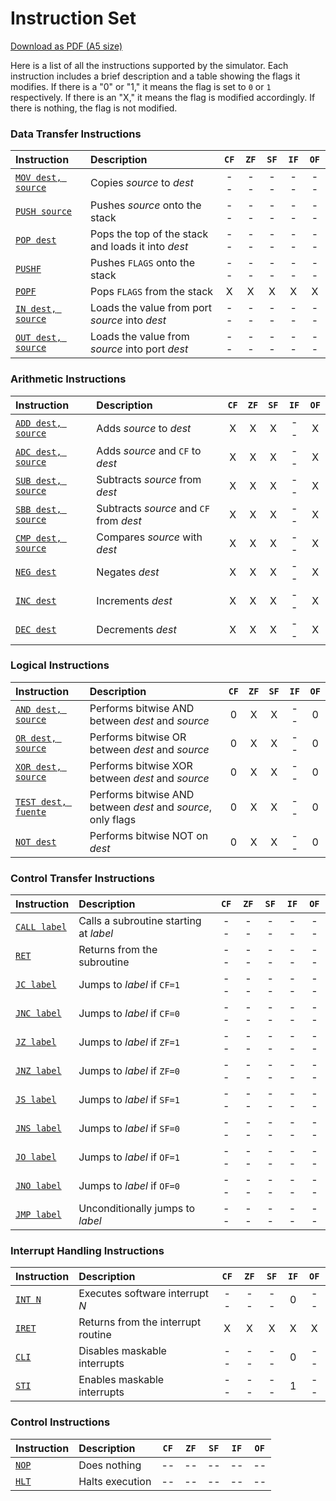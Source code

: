 # Instruction Set

<a href="/en/computer/instructions.pdf" download="VonSim Instruction Set.pdf">Download as PDF (A5 size)</a>

Here is a list of all the instructions supported by the simulator. Each instruction includes a brief description and a table showing the flags it modifies. If there is a "0" or "1," it means the flag is set to `0` or `1` respectively. If there is an "X," it means the flag is modified accordingly. If there is nothing, the flag is not modified.

### Data Transfer Instructions

| Instruction                 | Description                                        | `CF` | `ZF` | `SF` | `IF` | `OF` |
| :-------------------------- | :------------------------------------------------- | :--: | :--: | :--: | :--: | :--: |
| [`MOV dest, source`](./mov) | Copies _source_ to _dest_                          |  --  |  --  |  --  |  --  |  --  |
| [`PUSH source`](./push)     | Pushes _source_ onto the stack                     |  --  |  --  |  --  |  --  |  --  |
| [`POP dest`](./pop)         | Pops the top of the stack and loads it into _dest_ |  --  |  --  |  --  |  --  |  --  |
| [`PUSHF`](./pushf)          | Pushes `FLAGS` onto the stack                      |  --  |  --  |  --  |  --  |  --  |
| [`POPF`](./popf)            | Pops `FLAGS` from the stack                        |  X   |  X   |  X   |  X   |  X   |
| [`IN dest, source`](./in)   | Loads the value from port _source_ into _dest_     |  --  |  --  |  --  |  --  |  --  |
| [`OUT dest, source`](./out) | Loads the value from _source_ into port _dest_     |  --  |  --  |  --  |  --  |  --  |

### Arithmetic Instructions

| Instruction                 | Description                             | `CF` | `ZF` | `SF` | `IF` | `OF` |
| :-------------------------- | :-------------------------------------- | :--: | :--: | :--: | :--: | :--: |
| [`ADD dest, source`](./add) | Adds _source_ to _dest_                 |  X   |  X   |  X   |  --  |  X   |
| [`ADC dest, source`](./adc) | Adds _source_ and `CF` to _dest_        |  X   |  X   |  X   |  --  |  X   |
| [`SUB dest, source`](./sub) | Subtracts _source_ from _dest_          |  X   |  X   |  X   |  --  |  X   |
| [`SBB dest, source`](./sbb) | Subtracts _source_ and `CF` from _dest_ |  X   |  X   |  X   |  --  |  X   |
| [`CMP dest, source`](./cmp) | Compares _source_ with _dest_           |  X   |  X   |  X   |  --  |  X   |
| [`NEG dest`](./neg)         | Negates _dest_                          |  X   |  X   |  X   |  --  |  X   |
| [`INC dest`](./inc)         | Increments _dest_                       |  X   |  X   |  X   |  --  |  X   |
| [`DEC dest`](./dec)         | Decrements _dest_                       |  X   |  X   |  X   |  --  |  X   |

### Logical Instructions

| Instruction                   | Description                                                  | `CF` | `ZF` | `SF` | `IF` | `OF` |
| :---------------------------- | :----------------------------------------------------------- | :--: | :--: | :--: | :--: | :--: |
| [`AND dest, source`](./and)   | Performs bitwise AND between _dest_ and _source_             |  0   |  X   |  X   |  --  |  0   |
| [`OR dest, source`](./or)     | Performs bitwise OR between _dest_ and _source_              |  0   |  X   |  X   |  --  |  0   |
| [`XOR dest, source`](./xor)   | Performs bitwise XOR between _dest_ and _source_             |  0   |  X   |  X   |  --  |  0   |
| [`TEST dest, fuente`](./test) | Performs bitwise AND between _dest_ and _source_, only flags |  0   |  X   |  X   |  --  |  0   |
| [`NOT dest`](./not)           | Performs bitwise NOT on _dest_                               |  0   |  X   |  X   |  --  |  0   |

### Control Transfer Instructions

| Instruction            | Description                            | `CF` | `ZF` | `SF` | `IF` | `OF` |
| :--------------------- | :------------------------------------- | :--: | :--: | :--: | :--: | :--: |
| [`CALL label`](./call) | Calls a subroutine starting at _label_ |  --  |  --  |  --  |  --  |  --  |
| [`RET`](./ret)         | Returns from the subroutine            |  --  |  --  |  --  |  --  |  --  |
| [`JC label`](./jc)     | Jumps to _label_ if `CF=1`             |  --  |  --  |  --  |  --  |  --  |
| [`JNC label`](./jnc)   | Jumps to _label_ if `CF=0`             |  --  |  --  |  --  |  --  |  --  |
| [`JZ label`](./jz)     | Jumps to _label_ if `ZF=1`             |  --  |  --  |  --  |  --  |  --  |
| [`JNZ label`](./jnz)   | Jumps to _label_ if `ZF=0`             |  --  |  --  |  --  |  --  |  --  |
| [`JS label`](./js)     | Jumps to _label_ if `SF=1`             |  --  |  --  |  --  |  --  |  --  |
| [`JNS label`](./jns)   | Jumps to _label_ if `SF=0`             |  --  |  --  |  --  |  --  |  --  |
| [`JO label`](./jo)     | Jumps to _label_ if `OF=1`             |  --  |  --  |  --  |  --  |  --  |
| [`JNO label`](./jno)   | Jumps to _label_ if `OF=0`             |  --  |  --  |  --  |  --  |  --  |
| [`JMP label`](./jmp)   | Unconditionally jumps to _label_       |  --  |  --  |  --  |  --  |  --  |

### Interrupt Handling Instructions

| Instruction      | Description                        | `CF` | `ZF` | `SF` | `IF` | `OF` |
| :--------------- | :--------------------------------- | :--: | :--: | :--: | :--: | :--: |
| [`INT N`](./int) | Executes software interrupt _N_    |  --  |  --  |  --  |  0   |  --  |
| [`IRET`](./iret) | Returns from the interrupt routine |  X   |  X   |  X   |  X   |  X   |
| [`CLI`](./cli)   | Disables maskable interrupts       |  --  |  --  |  --  |  0   |  --  |
| [`STI`](./sti)   | Enables maskable interrupts        |  --  |  --  |  --  |  1   |  --  |

### Control Instructions

| Instruction    | Description     | `CF` | `ZF` | `SF` | `IF` | `OF` |
| :------------- | :-------------- | :--: | :--: | :--: | :--: | :--: |
| [`NOP`](./nop) | Does nothing    |  --  |  --  |  --  |  --  |  --  |
| [`HLT`](./hlt) | Halts execution |  --  |  --  |  --  |  --  |  --  |
